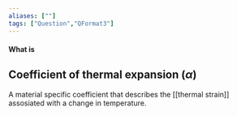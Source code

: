 ```yaml
---
aliases: [""]
tags: ["Question","QFormat3"]
---
```


#### What is
## Coefficient of thermal expansion ($\alpha$)
A material specific coefficient that describes the [[thermal strain]] assosiated with a change in temperature.